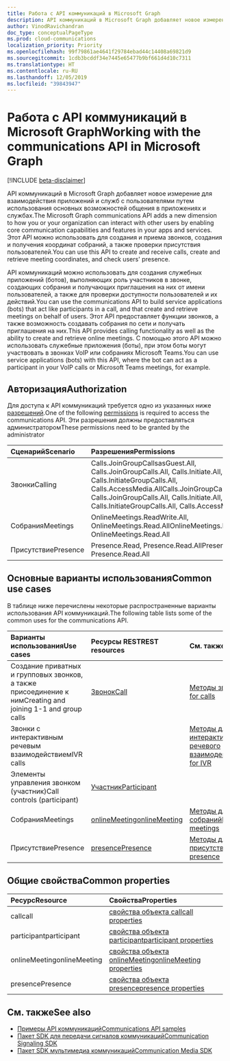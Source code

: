 ```yaml
---
title: Работа с API коммуникаций в Microsoft Graph
description: API коммуникаций в Microsoft Graph добавляет новое измерение для взаимодействия приложений и служб с пользователями путем использования функций голоса и видео.
author: VinodRavichandran
doc_type: conceptualPageType
ms.prod: cloud-communications
localization_priority: Priority
ms.openlocfilehash: 99f79861ae4641f29784ebad44c14408a69821d9
ms.sourcegitcommit: 1cdb3bcddf34e7445e65477b9bf661d4d10c7311
ms.translationtype: HT
ms.contentlocale: ru-RU
ms.lasthandoff: 12/05/2019
ms.locfileid: "39843947"
---
```

# <a name="working-with-the-communications-api-in-microsoft-graph"></a><span data-ttu-id="85df1-103">Работа с API коммуникаций в Microsoft Graph</span><span class="sxs-lookup"><span data-stu-id="85df1-103">Working with the communications API in Microsoft Graph</span></span>

[!INCLUDE [beta-disclaimer](../../includes/beta-disclaimer.md)]

<span data-ttu-id="85df1-104">API коммуникаций в Microsoft Graph добавляет новое измерение для взаимодействия приложений и служб с пользователями путем использования основных возможностей общения в приложениях и службах.</span><span class="sxs-lookup"><span data-stu-id="85df1-104">The Microsoft Graph communications API adds a new dimension to how you or your organization can interact with other users by enabling core communication capabilities and features in your apps and services.</span></span> <span data-ttu-id="85df1-105">Этот API можно использовать для создания и приема звонков, создания и получения координат собраний, а также проверки присутствия пользователей.</span><span class="sxs-lookup"><span data-stu-id="85df1-105">You can use this API to create and receive calls, create and retrieve meeting coordinates, and check users' presence.</span></span>

<span data-ttu-id="85df1-106">API коммуникаций можно использовать для создания служебных приложений (ботов), выполняющих роль участников в звонке, создающих собрания и получающих приглашения на них от имени пользователей, а также для проверки доступности пользователей и их действий.</span><span class="sxs-lookup"><span data-stu-id="85df1-106">You can use the communications API to build service applications (bots) that act like participants in a call, and that create and retrieve meetings on behalf of users.</span></span>
<span data-ttu-id="85df1-107">Этот API предоставляет функции звонков, а также возможность создавать собрания по сети и получать приглашения на них.</span><span class="sxs-lookup"><span data-stu-id="85df1-107">This API provides calling functionality as well as the ability to create and retrieve online meetings.</span></span> <span data-ttu-id="85df1-108">С помощью этого API можно использовать служебные приложения (боты), при этом боты могут участвовать в звонках VoIP или собраниях Microsoft Teams.</span><span class="sxs-lookup"><span data-stu-id="85df1-108">You can use service applications (bots) with this API, where the bot can act as a participant in your VoIP calls or Microsoft Teams meetings, for example.</span></span>

## <a name="authorization"></a><span data-ttu-id="85df1-109">Авторизация</span><span class="sxs-lookup"><span data-stu-id="85df1-109">Authorization</span></span>

<span data-ttu-id="85df1-110">Для доступа к API коммуникаций требуется одно из указанных ниже [разрешений](https://docs.microsoft.com/graph/permissions-reference#calls-permissions).</span><span class="sxs-lookup"><span data-stu-id="85df1-110">One of the following [permissions](https://docs.microsoft.com/graph/permissions-reference#calls-permissions) is required to access the communications API.</span></span> <span data-ttu-id="85df1-111">Эти разрешения должны предоставляться администратором</span><span class="sxs-lookup"><span data-stu-id="85df1-111">These permissions need to be granted by the administrator</span></span>

| <span data-ttu-id="85df1-112">Сценарий</span><span class="sxs-lookup"><span data-stu-id="85df1-112">Scenario</span></span>                 | <span data-ttu-id="85df1-113">Разрешения</span><span class="sxs-lookup"><span data-stu-id="85df1-113">Permissions</span></span>                                  |
|:------------------------------------|:---------------------------------------------|
| <span data-ttu-id="85df1-114">Звонки</span><span class="sxs-lookup"><span data-stu-id="85df1-114">Calling</span></span>                 | <span data-ttu-id="85df1-115">Calls.JoinGroupCallsasGuest.All, Calls.JoinGroupCalls.All, Calls.Initiate.All, Calls.InitiateGroupCalls.All, Calls.AccessMedia.All</span><span class="sxs-lookup"><span data-stu-id="85df1-115">Calls.JoinGroupCallsasGuest.All, Calls.JoinGroupCalls.All, Calls.Initiate.All, Calls.InitiateGroupCalls.All, Calls.AccessMedia.All</span></span> |
| <span data-ttu-id="85df1-116">Собрания</span><span class="sxs-lookup"><span data-stu-id="85df1-116">Meetings</span></span>                 | <span data-ttu-id="85df1-117">OnlineMeetings.ReadWrite.All, OnlineMeetings.Read.All</span><span class="sxs-lookup"><span data-stu-id="85df1-117">OnlineMeetings.ReadWrite.All, OnlineMeetings.Read.All</span></span> |
| <span data-ttu-id="85df1-118">Присутствие</span><span class="sxs-lookup"><span data-stu-id="85df1-118">Presence</span></span>                 | <span data-ttu-id="85df1-119">Presence.Read, Presence.Read.All</span><span class="sxs-lookup"><span data-stu-id="85df1-119">Presence.Read, Presence.Read.All</span></span> |

## <a name="common-use-cases"></a><span data-ttu-id="85df1-120">Основные варианты использования</span><span class="sxs-lookup"><span data-stu-id="85df1-120">Common use cases</span></span>

<span data-ttu-id="85df1-121">В таблице ниже перечислены некоторые распространенные варианты использования API коммуникаций.</span><span class="sxs-lookup"><span data-stu-id="85df1-121">The following table lists some of the common uses for the communications API.</span></span>

| <span data-ttu-id="85df1-122">Варианты использования</span><span class="sxs-lookup"><span data-stu-id="85df1-122">Use cases</span></span>                         | <span data-ttu-id="85df1-123">Ресурсы REST</span><span class="sxs-lookup"><span data-stu-id="85df1-123">REST resources</span></span>                                 | <span data-ttu-id="85df1-124">См. также</span><span class="sxs-lookup"><span data-stu-id="85df1-124">See also</span></span>  |
|:------------------------------------|:---------------------------------------------|:----------|
| <span data-ttu-id="85df1-125">Создание приватных и групповых звонков, а также присоединение к ним</span><span class="sxs-lookup"><span data-stu-id="85df1-125">Creating and joining 1-1 and group calls</span></span>   | [<span data-ttu-id="85df1-126">Звонок</span><span class="sxs-lookup"><span data-stu-id="85df1-126">Call</span></span>](https://docs.microsoft.com/graph/api/resources/call?view=graph-rest-beta)| [<span data-ttu-id="85df1-127">Методы звонков</span><span class="sxs-lookup"><span data-stu-id="85df1-127">Methods for calls</span></span>](https://docs.microsoft.com/graph/api/resources/call?view=graph-rest-beta#methods)| 
|<span data-ttu-id="85df1-128">Звонки с интерактивным речевым взаимодействием</span><span class="sxs-lookup"><span data-stu-id="85df1-128">IVR calls</span></span>   |     | [<span data-ttu-id="85df1-129">Методы для интерактивного речевого взаимодействия</span><span class="sxs-lookup"><span data-stu-id="85df1-129">Methods for IVR</span></span>](https://docs.microsoft.com/graph/api/resources/calls-api-ivr-overview?view=graph-rest-beta)
| <span data-ttu-id="85df1-130">Элементы управления звонком (участник)</span><span class="sxs-lookup"><span data-stu-id="85df1-130">Call controls (participant)</span></span> | [<span data-ttu-id="85df1-131">Участник</span><span class="sxs-lookup"><span data-stu-id="85df1-131">Participant</span></span>](https://docs.microsoft.com/graph/api/resources/participant?view=graph-rest-beta)   ||
|<span data-ttu-id="85df1-132">Собрания</span><span class="sxs-lookup"><span data-stu-id="85df1-132">Meetings</span></span>|[<span data-ttu-id="85df1-133">onlineMeeting</span><span class="sxs-lookup"><span data-stu-id="85df1-133">onlineMeeting</span></span>](https://docs.microsoft.com/graph/api/resources/onlinemeeting?view=graph-rest-beta)| [<span data-ttu-id="85df1-134">Методы для собраний</span><span class="sxs-lookup"><span data-stu-id="85df1-134">Methods for meetings</span></span>](https://docs.microsoft.com/graph/api/resources/onlinemeeting?view=graph-rest-beta#methods)|
|<span data-ttu-id="85df1-135">Присутствие</span><span class="sxs-lookup"><span data-stu-id="85df1-135">Presence</span></span> | [<span data-ttu-id="85df1-136">presence</span><span class="sxs-lookup"><span data-stu-id="85df1-136">Presence</span></span>](/graph/api/resources/presence) | [<span data-ttu-id="85df1-137">Методы для присутствия</span><span class="sxs-lookup"><span data-stu-id="85df1-137">Methods for presence</span></span>](/graph/api/resources/presence#methods) |

## <a name="common-properties"></a><span data-ttu-id="85df1-138">Общие свойства</span><span class="sxs-lookup"><span data-stu-id="85df1-138">Common properties</span></span>

| <span data-ttu-id="85df1-139">Ресурс</span><span class="sxs-lookup"><span data-stu-id="85df1-139">Resource</span></span>                | <span data-ttu-id="85df1-140">Свойства</span><span class="sxs-lookup"><span data-stu-id="85df1-140">Properties</span></span>                             |
|:------------------------------------|:---------------------------------------------|
| <span data-ttu-id="85df1-141">call</span><span class="sxs-lookup"><span data-stu-id="85df1-141">call</span></span>                               | [<span data-ttu-id="85df1-142">свойства объекта call</span><span class="sxs-lookup"><span data-stu-id="85df1-142">call properties</span></span>](https://docs.microsoft.com/graph/api/resources/call?view=graph-rest-beta#properties)  |
| <span data-ttu-id="85df1-143">participant</span><span class="sxs-lookup"><span data-stu-id="85df1-143">participant</span></span>                         | [<span data-ttu-id="85df1-144">свойства объекта participant</span><span class="sxs-lookup"><span data-stu-id="85df1-144">participant properties</span></span>](https://docs.microsoft.com/graph/api/resources/participant?view=graph-rest-beta#properties) |
| <span data-ttu-id="85df1-145">onlineMeeting</span><span class="sxs-lookup"><span data-stu-id="85df1-145">onlineMeeting</span></span>                            | [<span data-ttu-id="85df1-146">свойства объекта onlineMeeting</span><span class="sxs-lookup"><span data-stu-id="85df1-146">onlineMeeting properties</span></span>](https://docs.microsoft.com/graph/api/resources/onlinemeeting?view=graph-rest-beta#properties)                     |
| <span data-ttu-id="85df1-147">presence</span><span class="sxs-lookup"><span data-stu-id="85df1-147">Presence</span></span> | [<span data-ttu-id="85df1-148">свойства объекта presence</span><span class="sxs-lookup"><span data-stu-id="85df1-148">presence properties</span></span>](/graph/api/resources/presence#properties) |

## <a name="see-also"></a><span data-ttu-id="85df1-149">См. также</span><span class="sxs-lookup"><span data-stu-id="85df1-149">See also</span></span>

- [<span data-ttu-id="85df1-150">Примеры API коммуникаций</span><span class="sxs-lookup"><span data-stu-id="85df1-150">Communications API samples</span></span>](https://github.com/microsoftgraph/microsoft-graph-comms-samples/)
- [<span data-ttu-id="85df1-151">Пакет SDK для передачи сигналов коммуникаций</span><span class="sxs-lookup"><span data-stu-id="85df1-151">Communication Signaling SDK</span></span>](https://www.nuget.org/packages/Microsoft.Graph.Communications.Calls/1.0.0-prerelease.494)
- [<span data-ttu-id="85df1-152">Пакет SDK мультимедиа коммуникаций</span><span class="sxs-lookup"><span data-stu-id="85df1-152">Communication Media SDK</span></span>](https://www.nuget.org/packages/Microsoft.Graph.Communications.Calls.Media/1.0.0-prerelease.494)
